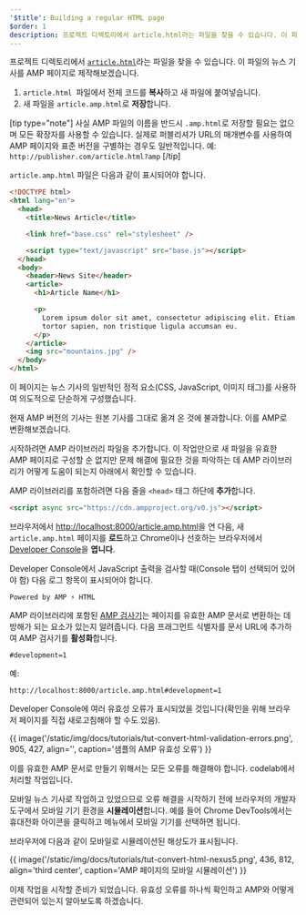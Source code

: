 ```yaml
---
'$title': Building a regular HTML page
$order: 1
description: 프로젝트 디렉토리에서 article.html라는 파일을 찾을 수 있습니다. 이 파일의 뉴스 기사를 AMP 페이지로...
---
```


프로젝트 디렉토리에서 [`article.html`](https://github.com/googlecodelabs/accelerated-mobile-pages-foundations/blob/master/article.html)라는 파일을 찾을 수 있습니다. 이 파일의 뉴스 기사를 AMP 페이지로 제작해보겠습니다.

1. `article.html `파일에서 전체 코드를 **복사**하고 새 파일에 붙여넣습니다.
2. 새 파일을 `article.amp.html`로 **저장**합니다.

[tip type="note"] 사실 AMP 파일의 이름을 반드시 `.amp.html`로 저장할 필요는 없으며 모든 확장자를 사용할 수 있습니다. 실제로 퍼블리셔가 URL의 매개변수를 사용하여 AMP 페이지와 표준 버전을 구별하는 경우도 일반적입니다. 예: `http://publisher.com/article.html?amp` [/tip]

`article.amp.html` 파일은 다음과 같이 표시되어야 합니다.

```html
<!DOCTYPE html>
<html lang="en">
  <head>
    <title>News Article</title>

    <link href="base.css" rel="stylesheet" />

    <script type="text/javascript" src="base.js"></script>
  </head>
  <body>
    <header>News Site</header>
    <article>
      <h1>Article Name</h1>

      <p>
        Lorem ipsum dolor sit amet, consectetur adipiscing elit. Etiam egestas
        tortor sapien, non tristique ligula accumsan eu.
      </p>
    </article>
    <img src="mountains.jpg" />
  </body>
</html>
```

이 페이지는 뉴스 기사의 일반적인 정적 요소(CSS, JavaScript, 이미지 태그)를 사용하여 의도적으로 단순하게 구성했습니다.

현재 AMP 버전의 기사는 원본 기사를 그대로 옮겨 온 것에 불과합니다. 이를 AMP로 변환해보겠습니다.

시작하려면 AMP 라이브러리 파일을 추가합니다. 이 작업만으로 새 파일을 유효한 AMP 페이지로 구성할 순 없지만 문제 해결에 필요한 것을 파악하는 데 AMP 라이브러리가 어떻게 도움이 되는지 아래에서 확인할 수 있습니다.

AMP 라이브러리를 포함하려면 다음 줄을 `<head>` 태그 하단에 **추가**합니다.

```html
<script async src="https://cdn.ampproject.org/v0.js"></script>
```

브라우저에서 [http://localhost:8000/article.amp.html](http://localhost:8000/article.amp.html)을 연 다음, 새 `article.amp.html` 페이지를 **로드**하고 Chrome이나 선호하는 브라우저에서 [Developer Console](https://developer.chrome.com/devtools/docs/console)을 **엽니다**.

Developer Console에서 JavaScript 출력을 검사할 때(Console 탭이 선택되어 있어야 함) 다음 로그 항목이 표시되어야 합니다.

```text
Powered by AMP ⚡ HTML
```

AMP 라이브러리에 포함된 [AMP 검사기](../../../../documentation/guides-and-tutorials/learn/validation-workflow/validate_amp.md)는 페이지를 유효한 AMP 문서로 변환하는 데 방해가 되는 요소가 있는지 알려줍니다. 다음 프래그먼트 식별자를 문서 URL에 추가하여 AMP 검사기를 **활성화**합니다.

```text
#development=1
```

예:

```text
http://localhost:8000/article.amp.html#development=1
```

Developer Console에 여러 유효성 오류가 표시되었을 것입니다(확인을 위해 브라우저 페이지를 직접 새로고침해야 할 수도 있음).

{{ image('/static/img/docs/tutorials/tut-convert-html-validation-errors.png', 905, 427, align='', caption='샘플의 AMP 유효성 오류') }}

이를 유효한 AMP 문서로 만들기 위해서는 모든 오류를 해결해야 합니다. codelab에서 처리할 작업입니다.

모바일 뉴스 기사로 작업하고 있었으므로 오류 해결을 시작하기 전에 브라우저의 개발자 도구에서 모바일 기기 환경을 **시뮬레이션**합니다. 예를 들어 Chrome DevTools에서는 휴대전화 아이콘을 클릭하고 메뉴에서 모바일 기기를 선택하면 됩니다.

브라우저에 다음과 같이 모바일로 시뮬레이션된 해상도가 표시됩니다.

{{ image('/static/img/docs/tutorials/tut-convert-html-nexus5.png', 436, 812, align='third center', caption='AMP 페이지의 모바일 시뮬레이션') }}

이제 작업을 시작할 준비가 되었습니다. 유효성 오류를 하나씩 확인하고 AMP와 어떻게 관련되어 있는지 알아보도록 하겠습니다.
